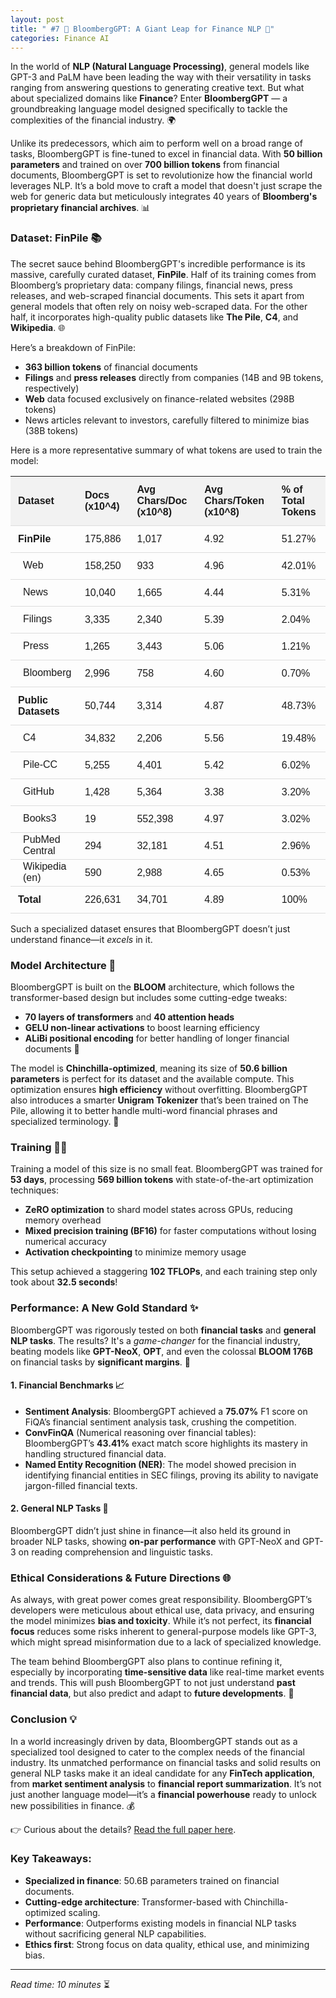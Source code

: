 ```yaml
---
layout: post
title: " #7 🚀 BloombergGPT: A Giant Leap for Finance NLP 💸"
categories: Finance AI
---
```


In the world of **NLP (Natural Language Processing)**, general models like GPT-3 and PaLM have been leading the way with their versatility in tasks ranging from answering questions to generating creative text. But what about specialized domains like **Finance**? Enter **BloombergGPT** — a groundbreaking language model designed specifically to tackle the complexities of the financial industry. 🌍

Unlike its predecessors, which aim to perform well on a broad range of tasks, BloombergGPT is fine-tuned to excel in financial data. With **50 billion parameters** and trained on over **700 billion tokens** from financial documents, BloombergGPT is set to revolutionize how the financial world leverages NLP. It’s a bold move to craft a model that doesn't just scrape the web for generic data but meticulously integrates 40 years of **Bloomberg's proprietary financial archives**. 📊

### Dataset: FinPile 📚

The secret sauce behind BloombergGPT's incredible performance is its massive, carefully curated dataset, **FinPile**. Half of its training comes from Bloomberg’s proprietary data: company filings, financial news, press releases, and web-scraped financial documents. This sets it apart from general models that often rely on noisy web-scraped data. For the other half, it incorporates high-quality public datasets like **The Pile**, **C4**, and **Wikipedia**. 🌐

Here’s a breakdown of FinPile:
- **363 billion tokens** of financial documents
- **Filings** and **press releases** directly from companies (14B and 9B tokens, respectively)
- **Web** data focused exclusively on finance-related websites (298B tokens)
- News articles relevant to investors, carefully filtered to minimize bias (38B tokens)

Here is a more representative summary of what tokens are used to train the model:

<table style="width:100%; border-collapse: collapse; font-family: Arial, sans-serif;">
  <thead>
    <tr style="background-color: #f2f2f2; text-align: left;">
      <th style="padding: 12px; border-bottom: 1px solid #ddd;">Dataset</th>
      <th style="padding: 12px; border-bottom: 1px solid #ddd;">Docs (x10^4)</th>
      <th style="padding: 12px; border-bottom: 1px solid #ddd;">Avg Chars/Doc (x10^8)</th>
      <th style="padding: 12px; border-bottom: 1px solid #ddd;">Avg Chars/Token (x10^8)</th>
      <th style="padding: 12px; border-bottom: 1px solid #ddd;">% of Total Tokens</th>
    </tr>
  </thead>
  <tbody>
    <tr>
      <td style="padding: 12px; border-bottom: 1px solid #ddd;"><strong>FinPile</strong></td>
      <td style="padding: 12px; border-bottom: 1px solid #ddd;">175,886</td>
      <td style="padding: 12px; border-bottom: 1px solid #ddd;">1,017</td>
      <td style="padding: 12px; border-bottom: 1px solid #ddd;">4.92</td>
      <td style="padding: 12px; border-bottom: 1px solid #ddd;">51.27%</td>
    </tr>
    <tr>
      <td style="padding-left: 20px; border-bottom: 1px solid #ddd;">Web</td>
      <td style="padding: 12px; border-bottom: 1px solid #ddd;">158,250</td>
      <td style="padding: 12px; border-bottom: 1px solid #ddd;">933</td>
      <td style="padding: 12px; border-bottom: 1px solid #ddd;">4.96</td>
      <td style="padding: 12px; border-bottom: 1px solid #ddd;">42.01%</td>
    </tr>
    <tr>
      <td style="padding-left: 20px; border-bottom: 1px solid #ddd;">News</td>
      <td style="padding: 12px; border-bottom: 1px solid #ddd;">10,040</td>
      <td style="padding: 12px; border-bottom: 1px solid #ddd;">1,665</td>
      <td style="padding: 12px; border-bottom: 1px solid #ddd;">4.44</td>
      <td style="padding: 12px; border-bottom: 1px solid #ddd;">5.31%</td>
    </tr>
    <tr>
      <td style="padding-left: 20px; border-bottom: 1px solid #ddd;">Filings</td>
      <td style="padding: 12px; border-bottom: 1px solid #ddd;">3,335</td>
      <td style="padding: 12px; border-bottom: 1px solid #ddd;">2,340</td>
      <td style="padding: 12px; border-bottom: 1px solid #ddd;">5.39</td>
      <td style="padding: 12px; border-bottom: 1px solid #ddd;">2.04%</td>
    </tr>
    <tr>
      <td style="padding-left: 20px; border-bottom: 1px solid #ddd;">Press</td>
      <td style="padding: 12px; border-bottom: 1px solid #ddd;">1,265</td>
      <td style="padding: 12px; border-bottom: 1px solid #ddd;">3,443</td>
      <td style="padding: 12px; border-bottom: 1px solid #ddd;">5.06</td>
      <td style="padding: 12px; border-bottom: 1px solid #ddd;">1.21%</td>
    </tr>
    <tr>
      <td style="padding-left: 20px; border-bottom: 1px solid #ddd;">Bloomberg</td>
      <td style="padding: 12px; border-bottom: 1px solid #ddd;">2,996</td>
      <td style="padding: 12px; border-bottom: 1px solid #ddd;">758</td>
      <td style="padding: 12px; border-bottom: 1px solid #ddd;">4.60</td>
      <td style="padding: 12px; border-bottom: 1px solid #ddd;">0.70%</td>
    </tr>
    <tr>
      <td style="padding: 12px; border-bottom: 1px solid #ddd;"><strong>Public Datasets</strong></td>
      <td style="padding: 12px; border-bottom: 1px solid #ddd;">50,744</td>
      <td style="padding: 12px; border-bottom: 1px solid #ddd;">3,314</td>
      <td style="padding: 12px; border-bottom: 1px solid #ddd;">4.87</td>
      <td style="padding: 12px; border-bottom: 1px solid #ddd;">48.73%</td>
    </tr>
    <tr>
      <td style="padding-left: 20px; border-bottom: 1px solid #ddd;">C4</td>
      <td style="padding: 12px; border-bottom: 1px solid #ddd;">34,832</td>
      <td style="padding: 12px; border-bottom: 1px solid #ddd;">2,206</td>
      <td style="padding: 12px; border-bottom: 1px solid #ddd;">5.56</td>
      <td style="padding: 12px; border-bottom: 1px solid #ddd;">19.48%</td>
    </tr>
    <tr>
      <td style="padding-left: 20px; border-bottom: 1px solid #ddd;">Pile-CC</td>
      <td style="padding: 12px; border-bottom: 1px solid #ddd;">5,255</td>
      <td style="padding: 12px; border-bottom: 1px solid #ddd;">4,401</td>
      <td style="padding: 12px; border-bottom: 1px solid #ddd;">5.42</td>
      <td style="padding: 12px; border-bottom: 1px solid #ddd;">6.02%</td>
    </tr>
    <tr>
      <td style="padding-left: 20px; border-bottom: 1px solid #ddd;">GitHub</td>
      <td style="padding: 12px; border-bottom: 1px solid #ddd;">1,428</td>
      <td style="padding: 12px; border-bottom: 1px solid #ddd;">5,364</td>
      <td style="padding: 12px; border-bottom: 1px solid #ddd;">3.38</td>
      <td style="padding: 12px; border-bottom: 1px solid #ddd;">3.20%</td>
    </tr>
    <tr>
      <td style="padding-left: 20px; border-bottom: 1px solid #ddd;">Books3</td>
      <td style="padding: 12px; border-bottom: 1px solid #ddd;">19</td>
      <td style="padding: 12px; border-bottom: 1px solid #ddd;">552,398</td>
      <td style="padding: 12px; border-bottom: 1px solid #ddd;">4.97</td>
      <td style="padding: 12px; border-bottom: 1px solid #ddd;">3.02%</td>
    </tr>
    <tr>
      <td style="padding-left: 20px; border-bottom: 1px solid #ddd;">PubMed Central</td>
      <td style="padding: 12px; border-bottom: 1px solid #ddd;">294</td>
      <td style="padding: 12px; border-bottom: 1px solid #ddd;">32,181</td>
      <td style="padding: 12px; border-bottom: 1px solid #ddd;">4.51</td>
      <td style="padding: 12px; border-bottom: 1px solid #ddd;">2.96%</td>
    </tr>
    <tr>
      <td style="padding-left: 20px; border-bottom: 1px solid #ddd;">Wikipedia (en)</td>
      <td style="padding: 12px; border-bottom: 1px solid #ddd;">590</td>
      <td style="padding: 12px; border-bottom: 1px solid #ddd;">2,988</td>
      <td style="padding: 12px; border-bottom: 1px solid #ddd;">4.65</td>
      <td style="padding: 12px; border-bottom: 1px solid #ddd;">0.53%</td>
    </tr>
    <tr>
      <td style="padding: 12px; border-bottom: 1px solid #ddd;"><strong>Total</strong></td>
      <td style="padding: 12px; border-bottom: 1px solid #ddd;">226,631</td>
      <td style="padding: 12px; border-bottom: 1px solid #ddd;">34,701</td>
      <td style="padding: 12px; border-bottom: 1px solid #ddd;">4.89</td>
      <td style="padding: 12px; border-bottom: 1px solid #ddd;">100%</td>
    </tr>
  </tbody>
</table>



Such a specialized dataset ensures that BloombergGPT doesn’t just understand finance—it *excels* in it.

### Model Architecture 🧠

BloombergGPT is built on the **BLOOM** architecture, which follows the transformer-based design but includes some cutting-edge tweaks:
- **70 layers of transformers** and **40 attention heads**
- **GELU non-linear activations** to boost learning efficiency
- **ALiBi positional encoding** for better handling of longer financial documents 🧮

The model is **Chinchilla-optimized**, meaning its size of **50.6 billion parameters** is perfect for its dataset and the available compute. This optimization ensures **high efficiency** without overfitting. BloombergGPT also introduces a smarter **Unigram Tokenizer** that’s been trained on The Pile, allowing it to better handle multi-word financial phrases and specialized terminology. 🏦

### Training 🏋️‍♂️

Training a model of this size is no small feat. BloombergGPT was trained for **53 days**, processing **569 billion tokens** with state-of-the-art optimization techniques:
- **ZeRO optimization** to shard model states across GPUs, reducing memory overhead
- **Mixed precision training (BF16)** for faster computations without losing numerical accuracy
- **Activation checkpointing** to minimize memory usage

This setup achieved a staggering **102 TFLOPs**, and each training step only took about **32.5 seconds**!

### Performance: A New Gold Standard ✨

BloombergGPT was rigorously tested on both **financial tasks** and **general NLP tasks**. The results? It's a *game-changer* for the financial industry, beating models like **GPT-NeoX**, **OPT**, and even the colossal **BLOOM 176B** on financial tasks by **significant margins**. 🏅

#### 1. **Financial Benchmarks** 📈
- **Sentiment Analysis**: BloombergGPT achieved a **75.07%** F1 score on FiQA’s financial sentiment analysis task, crushing the competition.
- **ConvFinQA** (Numerical reasoning over financial tables): BloombergGPT’s **43.41%** exact match score highlights its mastery in handling structured financial data.
- **Named Entity Recognition (NER)**: The model showed precision in identifying financial entities in SEC filings, proving its ability to navigate jargon-filled financial texts.

#### 2. **General NLP Tasks** 🧩
BloombergGPT didn’t just shine in finance—it also held its ground in broader NLP tasks, showing **on-par performance** with GPT-NeoX and GPT-3 on reading comprehension and linguistic tasks.

### Ethical Considerations & Future Directions 🌐

As always, with great power comes great responsibility. BloombergGPT’s developers were meticulous about ethical use, data privacy, and ensuring the model minimizes **bias and toxicity**. While it’s not perfect, its **financial focus** reduces some risks inherent to general-purpose models like GPT-3, which might spread misinformation due to a lack of specialized knowledge.

The team behind BloombergGPT also plans to continue refining it, especially by incorporating **time-sensitive data** like real-time market events and trends. This will push BloombergGPT to not just understand **past financial data**, but also predict and adapt to **future developments**. 🚀

### Conclusion 💡

In a world increasingly driven by data, BloombergGPT stands out as a specialized tool designed to cater to the complex needs of the financial industry. Its unmatched performance on financial tasks and solid results on general NLP tasks make it an ideal candidate for any **FinTech application**, from **market sentiment analysis** to **financial report summarization**. It’s not just another language model—it’s a **financial powerhouse** ready to unlock new possibilities in finance. 💰

👉 Curious about the details? [Read the full paper here](https://arxiv.org/pdf/2303.17564v1). 

### Key Takeaways:
- **Specialized in finance**: 50.6B parameters trained on financial documents.
- **Cutting-edge architecture**: Transformer-based with Chinchilla-optimized scaling.
- **Performance**: Outperforms existing models in financial NLP tasks without sacrificing general NLP capabilities.
- **Ethics first**: Strong focus on data quality, ethical use, and minimizing bias.

---

_Read time: 10 minutes_ ⏳
